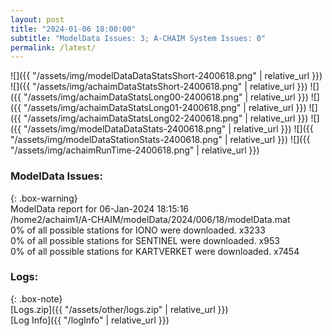 ```yaml
---
layout: post
title: "2024-01-06 18:00:00"
subtitle: "ModelData Issues: 3; A-CHAIM System Issues: 0"
permalink: /latest/
---
```


![]({{ "/assets/img/modelDataDataStatsShort-2400618.png" | relative_url }})
![]({{ "/assets/img/achaimDataStatsShort-2400618.png" | relative_url }})
![]({{ "/assets/img/achaimDataStatsLong00-2400618.png" | relative_url }})
![]({{ "/assets/img/achaimDataStatsLong01-2400618.png" | relative_url }})
![]({{ "/assets/img/achaimDataStatsLong02-2400618.png" | relative_url }})
![]({{ "/assets/img/modelDataDataStats-2400618.png" | relative_url }})
![]({{ "/assets/img/modelDataStationStats-2400618.png" | relative_url }})
![]({{ "/assets/img/achaimRunTime-2400618.png" | relative_url }})


### ModelData Issues:  
  
{: .box-warning}  
 ModelData report for 06-Jan-2024 18:15:16   
 /home2/achaim1/A-CHAIM/modelData/2024/006/18/modelData.mat   
 0% of all possible stations for IONO were downloaded. x3233   
 0% of all possible stations for SENTINEL were downloaded. x953   
 0% of all possible stations for KARTVERKET were downloaded. x7454   
  


### Logs:  
  
{: .box-note}  
[Logs.zip]({{ "/assets/other/logs.zip" | relative_url }})  
[Log Info]({{ "/logInfo" | relative_url }})  
